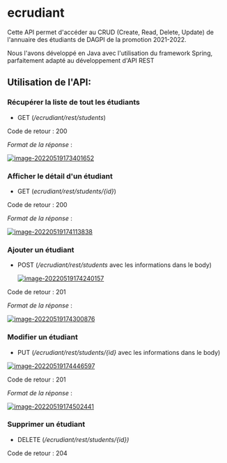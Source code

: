 # ecrudiant

Cette API permet d'accéder au CRUD (Create, Read, Delete, Update) de l'annuaire des étudiants de DAGPI de la promotion 2021-2022.

Nous l'avons développé en Java avec l'utilisation du framework Spring, parfaitement adapté au développement d'API REST

## Utilisation de l'API:

### Récupérer la liste de tout les étudiants 

* GET (*/ecrudiant/rest/students*)

Code de retour : 200

*Format de la réponse* :

<a href="https://imgbb.com/"><img src="https://i.ibb.co/3znB75F/image-20220519173401652.png" alt="image-20220519173401652" border="0"></a>

### Afficher le détail d'un étudiant 

* GET (*ecrudiant/rest/students/{id}*)

Code de retour : 200

*Format de la réponse* :

<a href="https://imgbb.com/"><img src="https://i.ibb.co/Nyq4PKJ/image-20220519174113838.png" alt="image-20220519174113838" border="0"></a>

### Ajouter un étudiant 

* POST (*/ecrudiant/rest/students* avec les informations dans le body)

  <a href="https://imgbb.com/"><img src="https://i.ibb.co/r35GmZ0/image-20220519174240157.png" alt="image-20220519174240157" border="0"></a>
  
  

Code de retour : 201

*Format de la réponse* :

<a href="https://imgbb.com/"><img src="https://i.ibb.co/6J271Fp/image-20220519174300876.png" alt="image-20220519174300876" border="0"></a>

### Modifier un étudiant 

* PUT (*/ecrudiant/rest/students/{id}* avec les informations dans le body)

<a href="https://imgbb.com/"><img src="https://i.ibb.co/J3PgMXm/image-20220519174446597.png" alt="image-20220519174446597" border="0"></a>

Code de retour : 201

*Format de la réponse* :

<a href="https://imgbb.com/"><img src="https://i.ibb.co/ZdgRV4K/image-20220519174502441.png" alt="image-20220519174502441" border="0"></a>

### Supprimer un étudiant 

* DELETE (*/ecrudiant/rest/students/{id})*

Code de retour : 204
